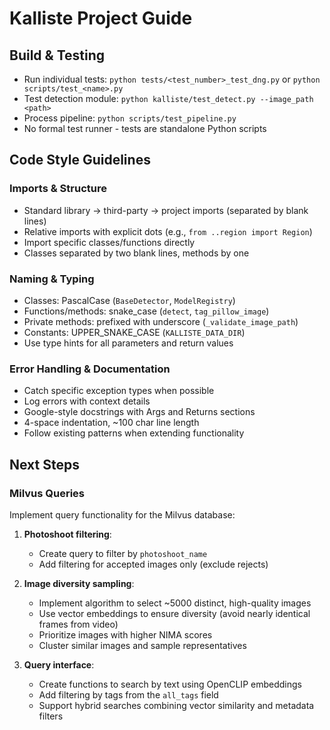 # Kalliste Project Guide

## Build & Testing
- Run individual tests: `python tests/<test_number>_test_dng.py` or `python scripts/test_<name>.py`
- Test detection module: `python kalliste/test_detect.py --image_path <path>`
- Process pipeline: `python scripts/test_pipeline.py` 
- No formal test runner - tests are standalone Python scripts

## Code Style Guidelines

### Imports & Structure
- Standard library → third-party → project imports (separated by blank lines)
- Relative imports with explicit dots (e.g., `from ..region import Region`)
- Import specific classes/functions directly
- Classes separated by two blank lines, methods by one

### Naming & Typing
- Classes: PascalCase (`BaseDetector`, `ModelRegistry`)
- Functions/methods: snake_case (`detect`, `tag_pillow_image`)
- Private methods: prefixed with underscore (`_validate_image_path`)
- Constants: UPPER_SNAKE_CASE (`KALLISTE_DATA_DIR`)
- Use type hints for all parameters and return values

### Error Handling & Documentation
- Catch specific exception types when possible
- Log errors with context details
- Google-style docstrings with Args and Returns sections
- 4-space indentation, ~100 char line length
- Follow existing patterns when extending functionality

## Next Steps

### Milvus Queries
Implement query functionality for the Milvus database:

1. **Photoshoot filtering**:
   - Create query to filter by `photoshoot_name`
   - Add filtering for accepted images only (exclude rejects)

2. **Image diversity sampling**:
   - Implement algorithm to select ~5000 distinct, high-quality images
   - Use vector embeddings to ensure diversity (avoid nearly identical frames from video)
   - Prioritize images with higher NIMA scores
   - Cluster similar images and sample representatives

3. **Query interface**:
   - Create functions to search by text using OpenCLIP embeddings
   - Add filtering by tags from the `all_tags` field
   - Support hybrid searches combining vector similarity and metadata filters